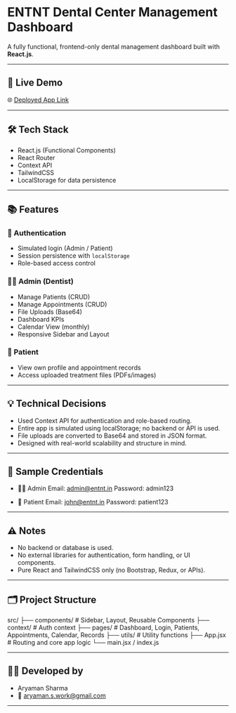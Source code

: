 # ENTNT Dental Center Management Dashboard

A fully functional, frontend-only dental management dashboard built with **React.js**.

---

## 🚀 Live Demo

🌐 [Deployed App Link](https://dental-centre-management-dashboard.vercel.app/)  

---

## 🛠 Tech Stack

- React.js (Functional Components)
- React Router
- Context API
- TailwindCSS
- LocalStorage for data persistence

---

## 📚 Features

### 🔐 Authentication
- Simulated login (Admin / Patient)
- Session persistence with `localStorage`
- Role-based access control

### 🧑‍⚕️ Admin (Dentist)
- Manage Patients (CRUD)
- Manage Appointments (CRUD)
- File Uploads (Base64)
- Dashboard KPIs
- Calendar View (monthly)
- Responsive Sidebar and Layout

### 👤 Patient
- View own profile and appointment records
- Access uploaded treatment files (PDFs/images)

---

## 💡 Technical Decisions
- Used Context API for authentication and role-based routing.
- Entire app is simulated using localStorage; no backend or API is used.
- File uploads are converted to Base64 and stored in JSON format.
- Designed with real-world scalability and structure in mind.

---

## 📝 Sample Credentials
- 🧑‍⚕️ Admin
  Email: admin@entnt.in
  Password: admin123

- 👤 Patient
  Email: john@entnt.in
  Password: patient123

---

## ⚠️ Notes
- No backend or database is used.
- No external libraries for authentication, form handling, or UI components.
- Pure React and TailwindCSS only (no Bootstrap, Redux, or APIs).

---

## 🗂️ Project Structure

src/
├── components/ # Sidebar, Layout, Reusable Components
├── context/ # Auth context
├── pages/ # Dashboard, Login, Patients, Appointments, Calendar, Records
├── utils/ # Utility functions
├── App.jsx # Routing and core app logic
└── main.jsx / index.js

---

## 👨‍💻 Developed by
- Aryaman Sharma
- 📧 aryaman.s.work@gmail.com

----


